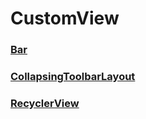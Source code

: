 # CustomView

### [Bar](Bar.md)

### [CollapsingToolbarLayout](CollapsingToolbarLayout.md)

### [RecyclerView](RecyclerView.md)